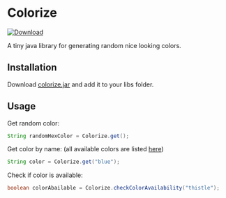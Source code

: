 # Colorize
[ ![Download](https://api.bintray.com/packages/yakovenkodenis/maven/colorize/images/download.svg) ](https://bintray.com/yakovenkodenis/maven/colorize/_latestVersion)

A tiny java library for generating random nice looking colors.

## Installation

Download [colorize.jar](https://github.com/yakovenkodenis/Colorize/blob/master/colorize.jar) and add it to your libs folder.

## Usage

Get random color:

```java
String randomHexColor = Colorize.get();
```

Get color by name: (all available colors are listed [here](colors.md))

```java
String color = Colorize.get("blue");
```

Check if color is available:

```java
boolean colorAbailable = Colorize.checkColorAvailability("thistle");
```
